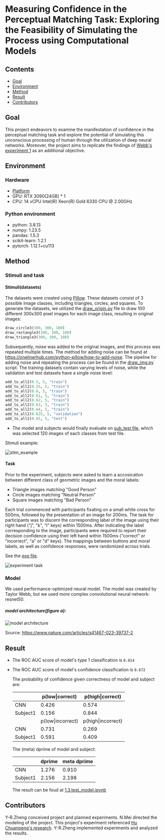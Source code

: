 # Measuring Confidence in the Perceptual Matching Task: Exploring the Feasibility of Simulating the Process using Computational Models





## Contents

- [Goal](#goal)
- [Environment](#environment)
- [Method](#Method)
- [Result](#result)
- [Contributors](#contributors)



## Goal
This project endeavors to examine the manifestation of confidence in the perceptual matching task and explore the potential of simulating this unconscious processing of human  through the utilization of deep neural networks. Moreover, the project aims to replicate the findings of [Webb's experiment 1](https://www.nature.com/articles/s41467-023-39737-2) as an additional objective.




## Environment
### Hardware

- [Platform](https://www.autodl.com)
- GPU: RTX 3090(24GB) * 1
- CPU: 14 vCPU Intel(R) Xeon(R) Gold 6330 CPU @ 2.00GHz

### Python environment
- python: 3.8.13
- numpy: 1.23.5
- pandas: 1.5.3 
- scikit-learn: 1.2.1
- pytorch: 1.12.1+cu113
## Method

### Stimuli and task

#### Stimuli(datasets)
The datasets were created using [Pillow](https://pillow.readthedocs.io/en/stable/). These datasets consist of 3 possible image classes, including triangles, circles, and squares. To generate the datasets, we utilized the [draw_origin.py](https://github.com/AaronZheng87/CNN_Moral-MetaCog/blob/main/script/draw_origin.py) file to draw 100 different 300x300 pixel images for each image class, resulting in original images:
```python
draw_circle3(300, 300, 100)
draw_rectangle3(300, 300, 100)
draw_triangle3(300, 300, 100)
```
Subsequently, noise was added to the original images, and this process was repeated multiple times. The method for adding noise can be found at https://onelinerhub.com/python-pillow/how-to-add-noise. The pipeline for adding noise and repeating the process can be found in the [draw_img.py](https://github.com/AaronZheng87/CNN_Moral-MetaCog/blob/main/script/draw_img.py) script. The training datasets contain varying levels of noise, while the validation and test datasets have a single noise level:

```python
add_to_all2(0.5, 5, "train")
add_to_all2(0.55, 5, "train")
add_to_all2(0.6, 5, "train")
add_to_all2(0.61, 5, "train")
add_to_all2(0.62, 5, "train")
add_to_all2(0.63, 5, "train")
add_to_all2(0.64, 5, "train")
add_to_all2(0.625, 5, "validation")
add_to_all2(0.65, 5, "test")
```



- The model and subjects would finally evaluate on [sub_test file](https://github.com/AaronZheng87/CNN_Moral-MetaCog/tree/main/data/img/sub_test), which was selected 120 images of each classes from test file.

Stimuli example:

![stim_example](https://github.com/AaronZheng87/CNN_Moral-MetaCog/blob/main/data/img/sub_test/square/square0-0.65_3.png)

#### Task

Prior to the experiment, subjects were asked to learn a accosication between different class of geometric images and the moral labels: 

- Triangle images matching "Good Person"
- Circle images matching "Neutral Person"
- Square images matching "Bad Person"

Each trial commenced with participants fixating on a small white cross for 500ms, followed by the presentation of an image for 200ms. The task for participants was to discern the corresponding label of the image using their right hand ("j", "k", "l" keys) within 1500ms. After indicating the label corresponding to the image, participants were required to report their decision confidence using their left hand within 1500ms ("correct" or "incorrect", "a" or "d" keys). The mappings between buttons and moral labels, as well as confidence responses, were randomized across trials.

See the [exp file](https://github.com/AaronZheng87/CNN_Moral-MetaCog/tree/main/exp).

![experiment task](https://github.com/AaronZheng87/CNN_Moral-MetaCog/blob/main/exp/task.png)

### Model

We used performance-optimized neural model. The model was created by Taylor Webb, but we used more complex convolutional neural network: resnet50. 

##### model architecture(figure a):

![model architecture](https://media.springernature.com/full/springer-static/image/art%3A10.1038%2Fs41467-023-39737-2/MediaObjects/41467_2023_39737_Fig2_HTML.png?as=webp)

Source: https://www.nature.com/articles/s41467-023-39737-2

## Result

- The ROC AUC score of model's type 1 classification is `0.814`

- The ROC AUC score of model's confidence classification is `0.672`

  

  The probability of confidence given correctness of model and subject are: 

  
  
  |          | p(low\|correct)   | p(high\|correct)   |
  | -------- | ----------------- | ------------------ |
  | CNN      | 0.426             | 0.574              |
  | Subject1 | 0.156             | 0.844              |
  |          | p(low\|incorrect) | p(high\|incorrect) |
  | CNN      | 0.731             | 0.269              |
  | Subject1 | 0.591             | 0.409              |
  
  
  
  
  
  The (meta) dprime of model and subject: 
  
  |          | dprime | meta dprime |
  | -------- | ------ | ----------- |
  | CNN      | 1.276  | 0.910       |
  | Subject1 | 2.156  | 2.198       |
  
  The result can be foud at [1.3.test_model.ipynb](https://github.com/AaronZheng87/CNN_Moral-MetaCog/blob/main/script/1.3.test_model.ipynb)









## Contributors

Y-R.Zheng conceived project and planned experiments. N.Mei directed the modeling of the project. This project's experiment referenced [Hu Chuanpeng's research](https://online.ucpress.edu/collabra/article/6/1/20/113065/Good-Me-Bad-Me-Prioritization-of-the-Good-Self). Y-R.Zheng implemented experiments and analyzed the results.
